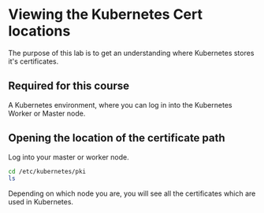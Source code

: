 # Viewing the Kubernetes Cert locations

The purpose of this lab is to get an understanding where Kubernetes stores it's certificates.

## Required for this course

A Kubernetes environment, where you can log in into the Kubernetes Worker or Master node. 

## Opening the location of the certificate path
Log into your master or worker node.

```bash
cd /etc/kubernetes/pki
ls
```

Depending on which node you are, you will see all the certificates which are used in Kubernetes.